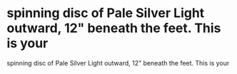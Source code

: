 # spinning disc of Pale Silver Light outward, 12" beneath the feet. This is your

spinning disc of Pale Silver Light outward, 12" beneath the feet. This is your